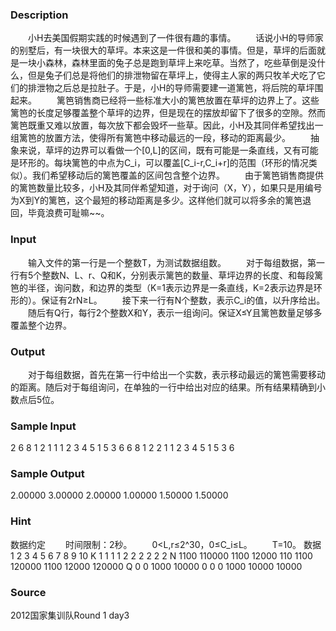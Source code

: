 
### Description
　　小H去美国假期实践的时候遇到了一件很有趣的事情。
　　话说小H的导师家的别墅后，有一块很大的草坪。本来这是一件很和美的事情。但是，草坪的后面就是一块小森林，森林里面的兔子总是跑到草坪上来吃草。当然了，吃些草倒是没什么，但是兔子们总是将他们的排泄物留在草坪上，使得主人家的两只牧羊犬吃了它们的排泄物之后总是拉肚子。于是，小H的导师需要建一道篱笆，将后院的草坪围起来。
　　篱笆销售商已经将一些标准大小的篱笆放置在草坪的边界上了。这些篱笆的长度足够覆盖整个草坪的边界，但是现在的摆放却留下了很多的空隙。然而篱笆既重又难以放置，每次放下都会毁坏一些草。因此，小H及其同伴希望找出一组篱笆的放置方法，使得所有篱笆中移动最远的一段，移动的距离最少。
　　抽象来说，草坪的边界可以看做一个[0,L]的区间，既有可能是一条直线，又有可能是环形的。每块篱笆的中点为C_i，可以覆盖[C_i-r,C_i+r]的范围（环形的情况类似）。我们希望移动后的篱笆覆盖的区间包含整个边界。
　　由于篱笆销售商提供的篱笆数量比较多，小H及其同伴希望知道，对于询问（X，Y），如果只是用编号为X到Y的篱笆，这个最短的移动距离是多少。这样他们就可以将多余的篱笆退回，毕竟浪费可耻嘛~~。
### Input
　　输入文件的第一行是一个整数T，为测试数据组数。
　　对于每组数据，第一行有5个整数N、L、r、Q和K，分别表示篱笆的数量、草坪边界的长度、和每段篱笆的半径，询问数，和边界的类型（K=1表示边界是一条直线，K=2表示边界是环形的）。保证有2rN≥L。
　　接下来一行有N个整数，表示C_i的值，以升序给出。
　　随后有Q行，每行2个整数X和Y，表示一组询问。保证X≤Y且篱笆数量足够多覆盖整个边界。
### Output
　　对于每组数据，首先在第一行中给出一个实数，表示移动最远的篱笆需要移动的距离。随后对于每组询问，在单独的一行中给出对应的结果。所有结果精确到小数点后5位。
### Sample Input
2
6 8 1 2 1
1 1 2 3 4 5
1 5
3 6
6 8 1 2 2
1 1 2 3 4 5
1 5
3 6

### Sample Output
2.00000
3.00000
2.00000
1.00000
1.50000
1.50000

### Hint
数据约定
　　时间限制：2秒。
　　0<L,r≤2^30，0≤C_i≤L。
　　T=10。
数据 1 2 3 4 5 6 7 8 9 10 
K 1 1 1 1 2 2 2 2 2 2 
N 1100 110000 1100 12000 110 1100 120000 1100 12000 120000 
Q 0 0 1000 10000 0 0 0 1000 10000 10000
 
### Source
2012国家集训队Round 1 day3